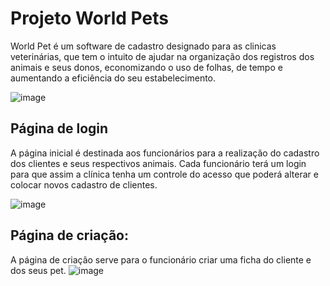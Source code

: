 # Projeto World Pets 
World Pet é um software de cadastro designado para as clinicas veterinárias, que tem o intuito de ajudar na organização dos registros dos animais e seus donos, economizando o uso de folhas, de tempo e aumentando a eficiência do seu estabelecimento.

 ![image](https://user-images.githubusercontent.com/103151921/188516887-c8079370-2ba5-4160-8f22-0945681ec087.png)
## Página de login
A página inicial é destinada aos funcionários para a realização do cadastro dos clientes e seus respectivos animais. Cada funcionário terá um login para que assim a clínica tenha um controle do acesso que poderá alterar e colocar novos cadastro de clientes.

![image](https://i.imgur.com/qm3J1i5.png)
## Página de criação:
A página de criação serve para o funcionário criar uma ficha do cliente e dos seus pet.
![image](https://i.imgur.com/nW3yGoK.png)

